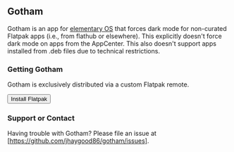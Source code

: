 ## Gotham

Gotham is an app for [elementary OS](https://www.elementary.io) that forces dark mode for non-curated Flatpak apps (i.e., from flathub or elsewhere). This explicitly doesn't force dark mode on apps from the AppCenter. This also doesn't support apps installed from .deb files due to technical restrictions.

### Getting Gotham

Gotham is exclusively distributed via a custom Flatpak remote.

<a href=“gotham.flatpakref”><button>Install Flatpak</button></a>

### Support or Contact

Having trouble with Gotham? Please file an issue at [https://github.com/jhaygood86/gotham/issues].
